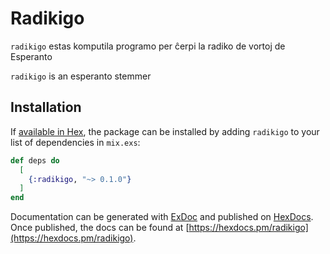 # Radikigo

`radikigo` estas komputila programo per ĉerpi la radiko de vortoj de Esperanto

`radikigo` is an esperanto stemmer

## Installation

If [available in Hex](https://hex.pm/docs/publish), the package can be installed
by adding `radikigo` to your list of dependencies in `mix.exs`:

```elixir
def deps do
  [
    {:radikigo, "~> 0.1.0"}
  ]
end
```

Documentation can be generated with [ExDoc](https://github.com/elixir-lang/ex_doc)
and published on [HexDocs](https://hexdocs.pm). Once published, the docs can
be found at [https://hexdocs.pm/radikigo](https://hexdocs.pm/radikigo).
